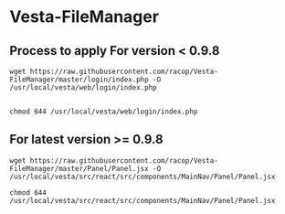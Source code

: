 # Vesta-FileManager

Process to apply
For version < 0.9.8
--------------------
```
wget https://raw.githubusercontent.com/racop/Vesta-FileManager/master/login/index.php -O /usr/local/vesta/web/login/index.php


chmod 644 /usr/local/vesta/web/login/index.php
```

For latest version >= 0.9.8
----------------------------
```
wget https://raw.githubusercontent.com/racop/Vesta-FileManager/master/Panel/Panel.jsx -O /usr/local/vesta/src/react/src/components/MainNav/Panel/Panel.jsx

chmod 644 /usr/local/vesta/src/react/src/components/MainNav/Panel/Panel.jsx
```